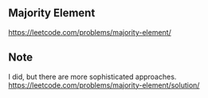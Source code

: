 ## Majority Element
https://leetcode.com/problems/majority-element/

## Note
I did, but there are more sophisticated approaches.
https://leetcode.com/problems/majority-element/solution/
